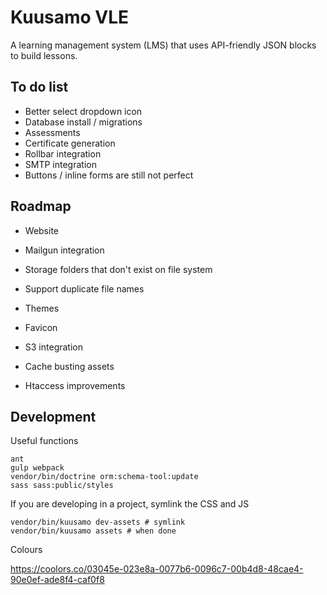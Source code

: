 Kuusamo VLE
===========

A learning management system (LMS) that uses API-friendly JSON blocks to build lessons.


To do list
----------

* Better select dropdown icon
* Database install / migrations
* Assessments
* Certificate generation
* Rollbar integration
* SMTP integration
* Buttons / inline forms are still not perfect


Roadmap
-------

* Website

* Mailgun integration
* Storage folders that don't exist on file system
* Support duplicate file names
* Themes
* Favicon
* S3 integration
* Cache busting assets
* Htaccess improvements


Development
-----------

Useful functions

    ant
    gulp webpack
    vendor/bin/doctrine orm:schema-tool:update
    sass sass:public/styles

If you are developing in a project, symlink the CSS and JS

    vendor/bin/kuusamo dev-assets # symlink
    vendor/bin/kuusamo assets # when done

Colours

https://coolors.co/03045e-023e8a-0077b6-0096c7-00b4d8-48cae4-90e0ef-ade8f4-caf0f8
